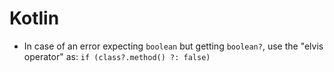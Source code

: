 # Kotlin

* In case of an error expecting `boolean` but getting `boolean?`, use the "elvis operator" as: `if (class?.method() ?: false)`

